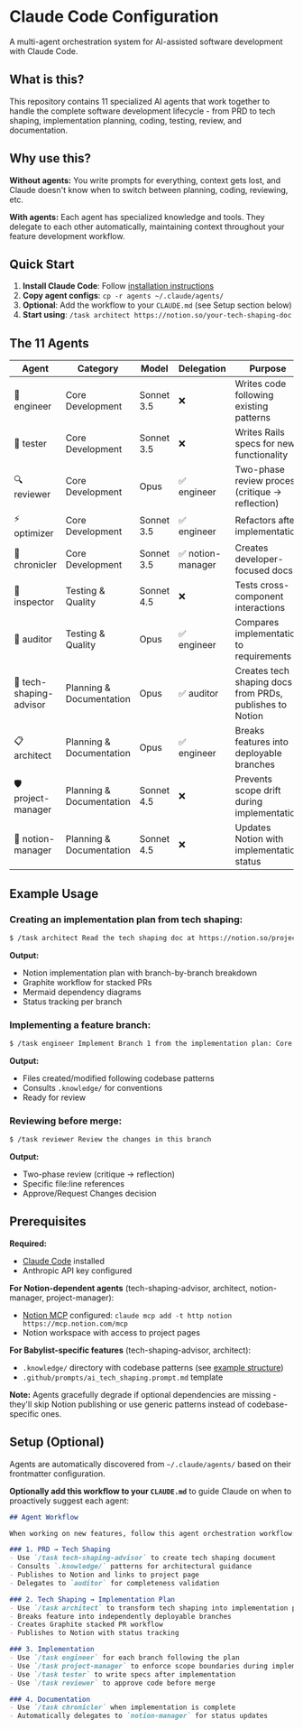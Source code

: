 # Claude Code Configuration

A multi-agent orchestration system for AI-assisted software development with Claude Code.

## What is this?

This repository contains 11 specialized AI agents that work together to handle the complete software development lifecycle - from PRD to tech shaping, implementation planning, coding, testing, review, and documentation.

## Why use this?

**Without agents:** You write prompts for everything, context gets lost, and Claude doesn't know when to switch between planning, coding, reviewing, etc.

**With agents:** Each agent has specialized knowledge and tools. They delegate to each other automatically, maintaining context throughout your feature development workflow.

## Quick Start

1. **Install Claude Code**: Follow [installation instructions](https://docs.claude.com/en/docs/claude-code)
2. **Copy agent configs**: `cp -r agents ~/.claude/agents/`
3. **Optional**: Add the workflow to your `CLAUDE.md` (see Setup section below)
4. **Start using**: `/task architect https://notion.so/your-tech-shaping-doc`

## The 11 Agents

| Agent | Category | Model | Delegation | Purpose |
|-------|----------|-------|------------|---------|
| 🔨 engineer | Core Development | Sonnet 3.5 | ❌ | Writes code following existing patterns |
| 🧪 tester | Core Development | Sonnet 3.5 | ❌ | Writes Rails specs for new functionality |
| 🔍 reviewer | Core Development | Opus | ✅ engineer | Two-phase review process (critique → reflection) |
| ⚡ optimizer | Core Development | Sonnet 3.5 | ✅ engineer | Refactors after implementation |
| 📝 chronicler | Core Development | Sonnet 3.5 | ✅ notion-manager | Creates developer-focused docs |
| 🔌 inspector | Testing & Quality | Sonnet 4.5 | ❌ | Tests cross-component interactions |
| 🔎 auditor | Testing & Quality | Opus | ✅ engineer | Compares implementation to requirements |
| 🎨 tech-shaping-advisor | Planning & Documentation | Opus | ✅ auditor | Creates tech shaping docs from PRDs, publishes to Notion |
| 📋 architect | Planning & Documentation | Opus | ✅ engineer | Breaks features into deployable branches |
| 🛡️ project-manager | Planning & Documentation | Sonnet 4.5 | ❌ | Prevents scope drift during implementation |
| 🔄 notion-manager | Planning & Documentation | Sonnet 4.5 | ❌ | Updates Notion with implementation status |

## Example Usage

### Creating an implementation plan from tech shaping:
```bash
$ /task architect Read the tech shaping doc at https://notion.so/project/tech-shaping and create an implementation plan
```

**Output:**
- Notion implementation plan with branch-by-branch breakdown
- Graphite workflow for stacked PRs
- Mermaid dependency diagrams
- Status tracking per branch

### Implementing a feature branch:
```bash
$ /task engineer Implement Branch 1 from the implementation plan: Core Service
```

**Output:**
- Files created/modified following codebase patterns
- Consults `.knowledge/` for conventions
- Ready for review

### Reviewing before merge:
```bash
$ /task reviewer Review the changes in this branch
```

**Output:**
- Two-phase review (critique → reflection)
- Specific file:line references
- Approve/Request Changes decision

## Prerequisites

**Required:**
- [Claude Code](https://docs.claude.com/en/docs/claude-code) installed
- Anthropic API key configured

**For Notion-dependent agents** (tech-shaping-advisor, architect, notion-manager, project-manager):
- [Notion MCP](https://mcp.notion.com/) configured: `claude mcp add -t http notion https://mcp.notion.com/mcp`
- Notion workspace with access to project pages

**For Babylist-specific features** (tech-shaping-advisor, architect):
- `.knowledge/` directory with codebase patterns (see [example structure](https://github.com/babylist/web))
- `.github/prompts/ai_tech_shaping.prompt.md` template

**Note:** Agents gracefully degrade if optional dependencies are missing - they'll skip Notion publishing or use generic patterns instead of codebase-specific ones.

## Setup (Optional)

Agents are automatically discovered from `~/.claude/agents/` based on their frontmatter configuration.

**Optionally add this workflow to your `CLAUDE.md`** to guide Claude on when to proactively suggest each agent:

```markdown
## Agent Workflow

When working on new features, follow this agent orchestration workflow:

### 1. PRD → Tech Shaping
- Use `/task tech-shaping-advisor` to create tech shaping document
- Consults `.knowledge/` patterns for architectural guidance
- Publishes to Notion and links to project page
- Delegates to `auditor` for completeness validation

### 2. Tech Shaping → Implementation Plan
- Use `/task architect` to transform tech shaping into implementation plan
- Breaks feature into independently deployable branches
- Creates Graphite stacked PR workflow
- Publishes to Notion with status tracking

### 3. Implementation
- Use `/task engineer` for each branch following the plan
- Use `/task project-manager` to enforce scope boundaries during implementation
- Use `/task tester` to write specs after implementation
- Use `/task reviewer` to approve code before merge

### 4. Documentation
- Use `/task chronicler` when implementation is complete
- Automatically delegates to `notion-manager` for status updates
```
